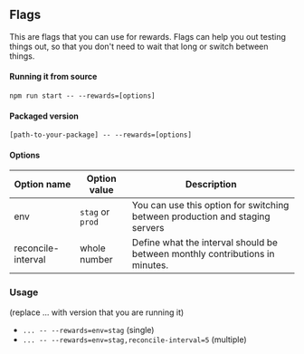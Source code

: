 ## Flags
This are flags that you can use for rewards. Flags can help you out testing things out, so that you don't need to wait that long or switch between things.

#### Running it from source
`npm run start -- --rewards=[options]`

#### Packaged version
`[path-to-your-package] -- --rewards=[options]`

#### Options
Option name | Option value | Description
------------ | ------------- | -------------
env | `stag` or `prod` | You can use this option for switching between production and staging servers
reconcile-interval | whole number | Define what the interval should be between monthly contributions in minutes.

### Usage
(replace ... with version that you are running it)

* `... -- --rewards=env=stag` (single)
* `... -- --rewards=env=stag,reconcile-interval=5` (multiple)
